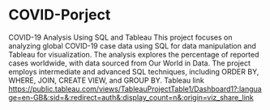 # COVID-Porject
COVID-19 Analysis Using SQL and Tableau
This project focuses on analyzing global COVID-19 case data using SQL for data manipulation and Tableau for visualization. The analysis explores the percentage of reported cases worldwide, with data sourced from Our World in Data. The project employs intermediate and advanced SQL techniques, including ORDER BY, WHERE, JOIN, CREATE VIEW, and GROUP BY.
Tableau link https://public.tableau.com/views/TableauProjectTable1/Dashboard1?:language=en-GB&:sid=&:redirect=auth&:display_count=n&:origin=viz_share_link
